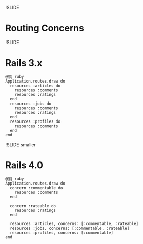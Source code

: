 !SLIDE
# Routing Concerns

!SLIDE
# Rails 3.x

    @@@ ruby
    Application.routes.draw do
      resources :articles do
        resources :comments
        resources :ratings
      end
      resources :jobs do
        resources :comments
        resources :ratings
      end
      resources :profiles do
        resources :comments
      end
    end

!SLIDE smaller
# Rails 4.0

    @@@ ruby
    Application.routes.draw do
      concern :commentable do
        resources :comments
      end

      concern :rateable do
        resources :ratings
      end

      resources :articles, concerns: [:commentable, :rateable]
      resources :jobs, concerns: [:commentable, :rateable]
      resources :profiles, concerns: [:commentable]
    end
